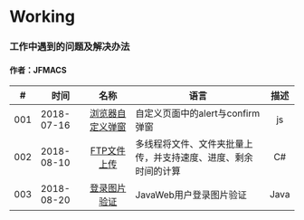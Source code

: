 # Working
### 工作中遇到的问题及解决办法
#### 作者：JFMACS

|#|时间|名称|语言|描述|
|---|------|:-----:|------|:---:|
|001|2018-07-16|[浏览器自定义弹窗](/2018-2019/PopUp)|自定义页面中的alert与confirm弹窗|js|
|002|2018-08-10|[FTP文件上传](/2018-2019/UploadFiles-FTP)|多线程将文件、文件夹批量上传，并支持速度、进度、剩余时间的计算|C#|
|003|2018-08-20|[登录图片验证](/2018-2019/ValidateCode)|JavaWeb用户登录图片验证|Java|
